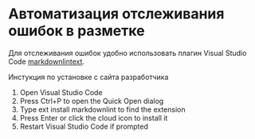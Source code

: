 # Автоматизация отслеживания ошибок в разметке #

Для отслеживания ошибок удобно использовать плагин Visual Studio Code
[markdownlintext](https://marketplace.visualstudio.com/items?itemName=DavidAnson.vscode-markdownlint).

Инстукция по установке с сайта разработчика

1. Open Visual Studio Code
1. Press Ctrl+P to open the Quick Open dialog
1. Type ext install markdownlint to find the extension
1. Press Enter or click the cloud icon to install it
1. Restart Visual Studio Code if prompted


